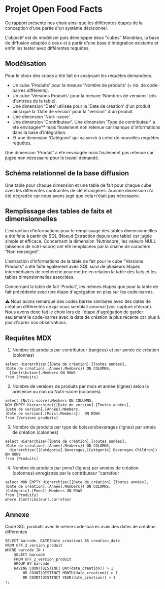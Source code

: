 # Projet Open Food Facts

Ce rapport présente nos choix ainsi que les différentes étapes de la conception d'une partie d'un système décisionnel.

L'objectif est de modéliser puis développer deux "cubes" Mondrian, la base de diffusion adaptée à ceux-ci à partir d'une base d'intégration existante et enfin les tester avec différentes requêtes.

## Modélisation

Pour le choix des cubes a été fait en analysant les requêtes demandées.
- Un cube 'Produits' pour la mesure 'Nombre de produits' (= nb. de code-barres différents).
- Un cube 'Versions Produits' pour la mesure 'Nombres de versions' (nb. d'entrées de la table).
- Une dimension 'Date' utilisée pour la 'Date de création' d'un produit ainsi que la 'Date de version' pour la "version" d'un produit.
- Une dimension 'Nutri-score'.
- Une dimension 'Contributeur'. Une dimension 'Type de contributeur' a été envisagée** mais finalement non retenue car manque d'informations dans la base d'intégration.
- Et une dimension 'Catégorie' qui va servir à créer de nouvelles requêtes requêtes.

Une dimension 'Produit' a été envisagée mais finalement pas retenue car jugée non nécessaire pour le travail demandé.


## Schéma relationnel de la base diffusion

Une table pour chaque dimension et une table de fait pour chaque cube avec les différentes contraintes de clé étrangères.
Aucune dimension n'a été dégradée car nous avons jugé que cela n'était pas nécessaire.

## Remplissage des tables de faits et dimensionnelles

L'extraction d'informations pour le remplissage des tables dimensionnelles a été faite à partir de SQL (Noeud Extraction depuis une table) car jugée simple et efficace. Concernant la dimension 'Nutriscore', les valeurs NULL (absence de nutri-score) ont été remplacées par la chaîne de caractère "Non renseigné".

L'extraction d'informations de la table de fait pour le cube "Versions Produits" a été faite également avec SQL suivi de plusieurs étapes intermédiaires de recherche pour mettre en relation la table des faits et les tables dimensionnelles associées.

Concernant la table de fait 'Produit', les mêmes étapes que pour la table de fait précédente avec une étape d'agrégation en plus sur les code-barres. 

⚠️ Nous avons remarqué des codes barres similaires avec des dates de création différentes ce qui nous semblait anormal (voir capture d'écran). Nous avons donc fait le choix lors de l'étape d'agrégation de garder seulement le code-barres avec la date de création la plus récente car plus à jour d'après nos observations.

## Requêtes MDX

1. Nombre de produits par contributeur (rangées) et par année de création (colonnes)

```mdx
select Hierarchize({[Date de création].[Toutes années],
[Date de création].[Année].Members}) ON COLUMNS,
  [Contributeur].Members ON ROWS
from [Produits]
```

2. Nombre de versions de produits par mois et année (lignes) selon la présence ou non du Nutri-score (colonnes).

```mdx
select [Nutri-score].Members ON COLUMNS,
NON EMPTY Hierarchize({[Date de version].[Toutes années],
[Date de version].[Année].Members,
[Date de version].[Mois].Members})  ON ROWS
from [Versions produits]
```

3. Nombre de produits par type de boisson/beverages (lignes) par année de création (colonnes)

```mdx
select Hierarchize({[Date de création].[Toutes années],
[Date de création].[Année].Members}) ON COLUMNS,
  Hierarchize({[Catégorie].Beverages,[Catégorie].Beverages.Children}) ON ROWS
from [Produits]
```

4. Nombre de produits par pnns1 (lignes) par années de création (colonnes) enregistrés par le contributeur "carrefour

```mdx
select NON EMPTY Hierarchize({[Date de création].[Toutes années],
[Date de création].[Année].Members}) ON COLUMNS,
[Catégorie].[Pnns1].Members ON ROWS
from [Produits]
where [Contributeur].carrefour
```

## Annexe

Code SQL produits avec le même code-barres mais des dates de création différentes

```md
SELECT barcode, DATE(date_creation) AS creation_date
FROM OFF_2_version_produit
WHERE barcode IN (
    SELECT barcode
    FROM OFF_2_version_produit
    GROUP BY barcode
    HAVING COUNT(DISTINCT DAY(date_creation)) > 1
        OR COUNT(DISTINCT MONTH(date_creation)) > 1
        OR COUNT(DISTINCT YEAR(date_creation)) > 1
);
```
